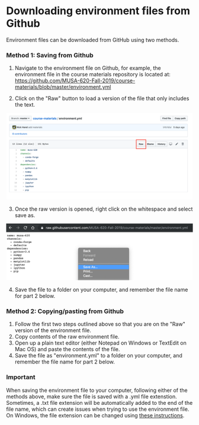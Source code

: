 # Downloading environment files from Github

Environment files can be downloaded from GitHub using two methods.

### Method 1: Saving from Github

1. Navigate to the environment file on Github, for example, the environment file in the course materials
   repository is located at: https://github.com/MUSA-620-Fall-2019/course-materials/blob/master/environment.yml

2. Click on the "Raw" button to load a version of the file that only includes the text.

![The Github raw button](images/github_raw_button.png)

3. Once the raw version is opened, right click on the whitespace and select save as.

![](images/github_raw_saveas.png)

4. Save the file to a folder on your computer, and remember the file name for part 2 below.

### Method 2: Copying/pasting from Github

1. Follow the first two steps outlined above so that you are on the "Raw" version of the environment file.
1. Copy contents of the raw environment file.
1. Open up a plain text editor (either Notepad on Windows or TextEdit on Mac OS) and paste the contents of the file.
1. Save the file as "environment.yml" to a folder on your computer, and remember the file name for part 2 below.

### Important

When saving the environment file to your computer, following either of the methods above, make sure the file is saved with a .yml file extenstion. Sometimes, a .txt file extension will be automatically added to the end of the file name, which can create issues when trying to use the environment file. On Windows, the file extension can be changed using [these instructions](https://www.mediacollege.com/microsoft/windows/extension-change.html).
